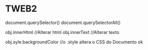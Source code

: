 # TWEB2

document.querySelector()
document.querySelectorAll()

obj.innerHtml //Alterar html
obj.innerText //Alterar texto

obj.syle.backgroundColor //o .style altera o CSS do Documento
ok